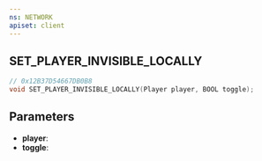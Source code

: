 ```yaml
---
ns: NETWORK
apiset: client
---
```

## SET_PLAYER_INVISIBLE_LOCALLY

```c
// 0x12B37D54667DB0B8
void SET_PLAYER_INVISIBLE_LOCALLY(Player player, BOOL toggle);
```


## Parameters
* **player**:
* **toggle**: